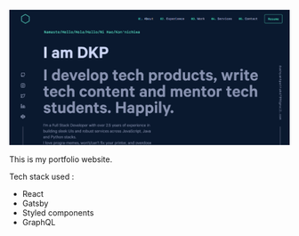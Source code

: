 ![My website](./static/preview-dkp-today.PNG)

This is my portfolio website.

Tech stack used : 
- React
- Gatsby
- Styled components
- GraphQL
